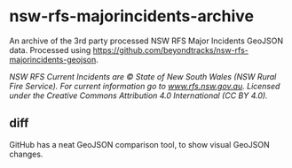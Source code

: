 # nsw-rfs-majorincidents-archive

An archive of the 3rd party processed NSW RFS Major Incidents GeoJSON data. Processed using https://github.com/beyondtracks/nsw-rfs-majorincidents-geojson.

_NSW RFS Current Incidents are © State of New South Wales (NSW Rural Fire Service). For current information go to www.rfs.nsw.gov.au. Licensed under the Creative Commons Attribution 4.0 International (CC BY 4.0)._

## diff
GitHub has a neat GeoJSON comparison tool, to show visual GeoJSON changes.
